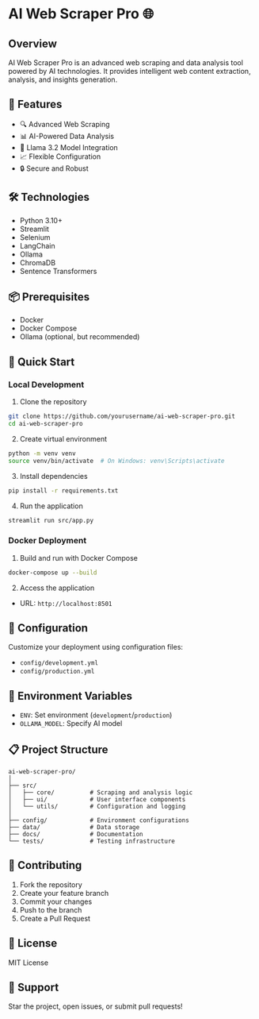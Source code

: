 # AI Web Scraper Pro 🌐

## Overview
AI Web Scraper Pro is an advanced web scraping and data analysis tool powered by AI technologies. It provides intelligent web content extraction, analysis, and insights generation.

## 🚀 Features
- 🔍 Advanced Web Scraping
- 📊 AI-Powered Data Analysis
- 🤖 Llama 3.2 Model Integration
- 📈 Flexible Configuration
- 🔒 Secure and Robust

## 🛠 Technologies
- Python 3.10+
- Streamlit
- Selenium
- LangChain
- Ollama
- ChromaDB
- Sentence Transformers

## 📦 Prerequisites
- Docker
- Docker Compose
- Ollama (optional, but recommended)

## 🚀 Quick Start

### Local Development
1. Clone the repository
```bash
git clone https://github.com/yourusername/ai-web-scraper-pro.git
cd ai-web-scraper-pro
```

2. Create virtual environment
```bash
python -m venv venv
source venv/bin/activate  # On Windows: venv\Scripts\activate
```

3. Install dependencies
```bash
pip install -r requirements.txt
```

4. Run the application
```bash
streamlit run src/app.py
```

### Docker Deployment
1. Build and run with Docker Compose
```bash
docker-compose up --build
```

2. Access the application
- URL: `http://localhost:8501`

## 🔧 Configuration
Customize your deployment using configuration files:
- `config/development.yml`
- `config/production.yml`

## 🔬 Environment Variables
- `ENV`: Set environment (`development`/`production`)
- `OLLAMA_MODEL`: Specify AI model

## 📋 Project Structure
```
ai-web-scraper-pro/
│
├── src/
│   ├── core/          # Scraping and analysis logic
│   ├── ui/            # User interface components
│   └── utils/         # Configuration and logging
│
├── config/            # Environment configurations
├── data/              # Data storage
├── docs/              # Documentation
└── tests/             # Testing infrastructure
```

## 🤝 Contributing
1. Fork the repository
2. Create your feature branch
3. Commit your changes
4. Push to the branch
5. Create a Pull Request

## 📄 License
MIT License

## 🌟 Support
Star the project, open issues, or submit pull requests!
